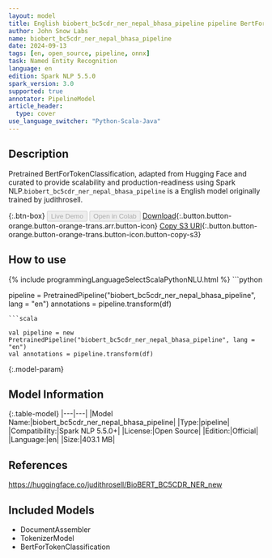```yaml
---
layout: model
title: English biobert_bc5cdr_ner_nepal_bhasa_pipeline pipeline BertForTokenClassification from judithrosell
author: John Snow Labs
name: biobert_bc5cdr_ner_nepal_bhasa_pipeline
date: 2024-09-13
tags: [en, open_source, pipeline, onnx]
task: Named Entity Recognition
language: en
edition: Spark NLP 5.5.0
spark_version: 3.0
supported: true
annotator: PipelineModel
article_header:
  type: cover
use_language_switcher: "Python-Scala-Java"
---
```


## Description

Pretrained BertForTokenClassification, adapted from Hugging Face and curated to provide scalability and production-readiness using Spark NLP.`biobert_bc5cdr_ner_nepal_bhasa_pipeline` is a English model originally trained by judithrosell.

{:.btn-box}
<button class="button button-orange" disabled>Live Demo</button>
<button class="button button-orange" disabled>Open in Colab</button>
[Download](https://s3.amazonaws.com/auxdata.johnsnowlabs.com/public/models/biobert_bc5cdr_ner_nepal_bhasa_pipeline_en_5.5.0_3.0_1726266175314.zip){:.button.button-orange.button-orange-trans.arr.button-icon}
[Copy S3 URI](s3://auxdata.johnsnowlabs.com/public/models/biobert_bc5cdr_ner_nepal_bhasa_pipeline_en_5.5.0_3.0_1726266175314.zip){:.button.button-orange.button-orange-trans.button-icon.button-copy-s3}

## How to use



<div class="tabs-box" markdown="1">
{% include programmingLanguageSelectScalaPythonNLU.html %}
```python

pipeline = PretrainedPipeline("biobert_bc5cdr_ner_nepal_bhasa_pipeline", lang = "en")
annotations =  pipeline.transform(df)   

```
```scala

val pipeline = new PretrainedPipeline("biobert_bc5cdr_ner_nepal_bhasa_pipeline", lang = "en")
val annotations = pipeline.transform(df)

```
</div>

{:.model-param}
## Model Information

{:.table-model}
|---|---|
|Model Name:|biobert_bc5cdr_ner_nepal_bhasa_pipeline|
|Type:|pipeline|
|Compatibility:|Spark NLP 5.5.0+|
|License:|Open Source|
|Edition:|Official|
|Language:|en|
|Size:|403.1 MB|

## References

https://huggingface.co/judithrosell/BioBERT_BC5CDR_NER_new

## Included Models

- DocumentAssembler
- TokenizerModel
- BertForTokenClassification